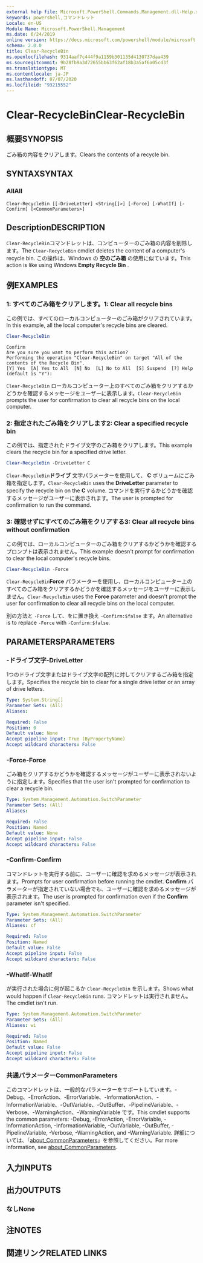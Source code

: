 ```yaml
---
external help file: Microsoft.PowerShell.Commands.Management.dll-Help.xml
keywords: powershell,コマンドレット
Locale: en-US
Module Name: Microsoft.PowerShell.Management
ms.date: 6/24/2019
online version: https://docs.microsoft.com/powershell/module/microsoft.powershell.management/clear-recyclebin?view=powershell-5.1&WT.mc_id=ps-gethelp
schema: 2.0.0
title: Clear-RecycleBin
ms.openlocfilehash: 9314aaf7c444f9a1159b301135d4130737daa439
ms.sourcegitcommit: 9b28fb9a3d72655bb63f62af18b3a5af6a05cd3f
ms.translationtype: MT
ms.contentlocale: ja-JP
ms.lasthandoff: 07/07/2020
ms.locfileid: "93215552"
---
```

# <span data-ttu-id="2228f-103">Clear-RecycleBin</span><span class="sxs-lookup"><span data-stu-id="2228f-103">Clear-RecycleBin</span></span>

## <span data-ttu-id="2228f-104">概要</span><span class="sxs-lookup"><span data-stu-id="2228f-104">SYNOPSIS</span></span>
<span data-ttu-id="2228f-105">ごみ箱の内容をクリアします。</span><span class="sxs-lookup"><span data-stu-id="2228f-105">Clears the contents of a recycle bin.</span></span>

## <span data-ttu-id="2228f-106">SYNTAX</span><span class="sxs-lookup"><span data-stu-id="2228f-106">SYNTAX</span></span>

### <span data-ttu-id="2228f-107">All</span><span class="sxs-lookup"><span data-stu-id="2228f-107">All</span></span>

```
Clear-RecycleBin [[-DriveLetter] <String[]>] [-Force] [-WhatIf] [-Confirm] [<CommonParameters>]
```

## <span data-ttu-id="2228f-108">Description</span><span class="sxs-lookup"><span data-stu-id="2228f-108">DESCRIPTION</span></span>

<span data-ttu-id="2228f-109">`Clear-RecycleBin`コマンドレットは、コンピューターのごみ箱の内容を削除します。</span><span class="sxs-lookup"><span data-stu-id="2228f-109">The `Clear-RecycleBin` cmdlet deletes the content of a computer's recycle bin.</span></span> <span data-ttu-id="2228f-110">この操作は、Windows の **空のごみ箱** の使用に似ています。</span><span class="sxs-lookup"><span data-stu-id="2228f-110">This action is like using Windows **Empty Recycle Bin** .</span></span>

## <span data-ttu-id="2228f-111">例</span><span class="sxs-lookup"><span data-stu-id="2228f-111">EXAMPLES</span></span>

### <span data-ttu-id="2228f-112">1: すべてのごみ箱をクリアします。</span><span class="sxs-lookup"><span data-stu-id="2228f-112">1: Clear all recycle bins</span></span>

<span data-ttu-id="2228f-113">この例では、すべてのローカルコンピューターのごみ箱がクリアされています。</span><span class="sxs-lookup"><span data-stu-id="2228f-113">In this example, all the local computer's recycle bins are cleared.</span></span>

```powershell
Clear-RecycleBin
```

```Output
Confirm
Are you sure you want to perform this action?
Performing the operation "Clear-RecycleBin" on target "All of the contents of the Recycle Bin".
[Y] Yes  [A] Yes to All  [N] No  [L] No to All  [S] Suspend  [?] Help (default is "Y"):
```

<span data-ttu-id="2228f-114">`Clear-RecycleBin` ローカルコンピューター上のすべてのごみ箱をクリアするかどうかを確認するメッセージをユーザーに表示します。</span><span class="sxs-lookup"><span data-stu-id="2228f-114">`Clear-RecycleBin` prompts the user for confirmation to clear all recycle bins on the local computer.</span></span>

### <span data-ttu-id="2228f-115">2: 指定されたごみ箱をクリアします</span><span class="sxs-lookup"><span data-stu-id="2228f-115">2: Clear a specified recycle bin</span></span>

<span data-ttu-id="2228f-116">この例では、指定されたドライブ文字のごみ箱をクリアします。</span><span class="sxs-lookup"><span data-stu-id="2228f-116">This example clears the recycle bin for a specified drive letter.</span></span>

```powershell
Clear-RecycleBin -DriveLetter C
```

<span data-ttu-id="2228f-117">`Clear-RecycleBin`**ドライブ** 文字パラメーターを使用して、 **C** ボリュームにごみ箱を指定します。</span><span class="sxs-lookup"><span data-stu-id="2228f-117">`Clear-RecycleBin` uses the **DriveLetter** parameter to specify the recycle bin on the **C** volume.</span></span> <span data-ttu-id="2228f-118">コマンドを実行するかどうかを確認するメッセージがユーザーに表示されます。</span><span class="sxs-lookup"><span data-stu-id="2228f-118">The user is prompted for confirmation to run the command.</span></span>

### <span data-ttu-id="2228f-119">3: 確認せずにすべてのごみ箱をクリアする</span><span class="sxs-lookup"><span data-stu-id="2228f-119">3: Clear all recycle bins without confirmation</span></span>

<span data-ttu-id="2228f-120">この例では、ローカルコンピューターのごみ箱をクリアするかどうかを確認するプロンプトは表示されません。</span><span class="sxs-lookup"><span data-stu-id="2228f-120">This example doesn't prompt for confirmation to clear the local computer's recycle bins.</span></span>

```powershell
Clear-RecycleBin -Force
```

<span data-ttu-id="2228f-121">`Clear-RecycleBin`**Force** パラメーターを使用し、ローカルコンピューター上のすべてのごみ箱をクリアするかどうかを確認するメッセージをユーザーに表示しません。</span><span class="sxs-lookup"><span data-stu-id="2228f-121">`Clear-RecycleBin` uses the **Force** parameter and doesn't prompt the user for confirmation to clear all recycle bins on the local computer.</span></span>

<span data-ttu-id="2228f-122">別の方法と `-Force` して、をに置き換え `-Confirm:$false` ます。</span><span class="sxs-lookup"><span data-stu-id="2228f-122">An alternative is to replace `-Force` with `-Confirm:$false`.</span></span>

## <span data-ttu-id="2228f-123">PARAMETERS</span><span class="sxs-lookup"><span data-stu-id="2228f-123">PARAMETERS</span></span>

### <span data-ttu-id="2228f-124">-ドライブ文字</span><span class="sxs-lookup"><span data-stu-id="2228f-124">-DriveLetter</span></span>

<span data-ttu-id="2228f-125">1つのドライブ文字またはドライブ文字の配列に対してクリアするごみ箱を指定します。</span><span class="sxs-lookup"><span data-stu-id="2228f-125">Specifies the recycle bin to clear for a single drive letter or an array of drive letters.</span></span>

```yaml
Type: System.String[]
Parameter Sets: (All)
Aliases:

Required: False
Position: 0
Default value: None
Accept pipeline input: True (ByPropertyName)
Accept wildcard characters: False
```

### <span data-ttu-id="2228f-126">-Force</span><span class="sxs-lookup"><span data-stu-id="2228f-126">-Force</span></span>

<span data-ttu-id="2228f-127">ごみ箱をクリアするかどうかを確認するメッセージがユーザーに表示されないように指定します。</span><span class="sxs-lookup"><span data-stu-id="2228f-127">Specifies that the user isn't prompted for confirmation to clear a recycle bin.</span></span>

```yaml
Type: System.Management.Automation.SwitchParameter
Parameter Sets: (All)
Aliases:

Required: False
Position: Named
Default value: None
Accept pipeline input: False
Accept wildcard characters: False
```

### <span data-ttu-id="2228f-128">-Confirm</span><span class="sxs-lookup"><span data-stu-id="2228f-128">-Confirm</span></span>

<span data-ttu-id="2228f-129">コマンドレットを実行する前に、ユーザーに確認を求めるメッセージが表示されます。</span><span class="sxs-lookup"><span data-stu-id="2228f-129">Prompts for user confirmation before running the cmdlet.</span></span> <span data-ttu-id="2228f-130">**Confirm** パラメーターが指定されていない場合でも、ユーザーに確認を求めるメッセージが表示されます。</span><span class="sxs-lookup"><span data-stu-id="2228f-130">The user is prompted for confirmation even if the **Confirm** parameter isn't specified.</span></span>

```yaml
Type: System.Management.Automation.SwitchParameter
Parameter Sets: (All)
Aliases: cf

Required: False
Position: Named
Default value: False
Accept pipeline input: False
Accept wildcard characters: False
```

### <span data-ttu-id="2228f-131">-WhatIf</span><span class="sxs-lookup"><span data-stu-id="2228f-131">-WhatIf</span></span>

<span data-ttu-id="2228f-132">が実行された場合に何が起こるか `Clear-RecycleBin` を示します。</span><span class="sxs-lookup"><span data-stu-id="2228f-132">Shows what would happen if `Clear-RecycleBin` runs.</span></span> <span data-ttu-id="2228f-133">コマンドレットは実行されません。</span><span class="sxs-lookup"><span data-stu-id="2228f-133">The cmdlet isn't run.</span></span>

```yaml
Type: System.Management.Automation.SwitchParameter
Parameter Sets: (All)
Aliases: wi

Required: False
Position: Named
Default value: False
Accept pipeline input: False
Accept wildcard characters: False
```

### <span data-ttu-id="2228f-134">共通パラメーター</span><span class="sxs-lookup"><span data-stu-id="2228f-134">CommonParameters</span></span>

<span data-ttu-id="2228f-135">このコマンドレットは、一般的なパラメーターをサポートしています。-Debug、-ErrorAction、-ErrorVariable、-InformationAction、-InformationVariable、-OutVariable、-OutBuffer、-PipelineVariable、-Verbose、-WarningAction、-WarningVariable です。</span><span class="sxs-lookup"><span data-stu-id="2228f-135">This cmdlet supports the common parameters: -Debug, -ErrorAction, -ErrorVariable, -InformationAction, -InformationVariable, -OutVariable, -OutBuffer, -PipelineVariable, -Verbose, -WarningAction, and -WarningVariable.</span></span> <span data-ttu-id="2228f-136">詳細については、「[about_CommonParameters](https://go.microsoft.com/fwlink/?LinkID=113216)」を参照してください。</span><span class="sxs-lookup"><span data-stu-id="2228f-136">For more information, see [about_CommonParameters](https://go.microsoft.com/fwlink/?LinkID=113216).</span></span>

## <span data-ttu-id="2228f-137">入力</span><span class="sxs-lookup"><span data-stu-id="2228f-137">INPUTS</span></span>

## <span data-ttu-id="2228f-138">出力</span><span class="sxs-lookup"><span data-stu-id="2228f-138">OUTPUTS</span></span>

### <span data-ttu-id="2228f-139">なし</span><span class="sxs-lookup"><span data-stu-id="2228f-139">None</span></span>

## <span data-ttu-id="2228f-140">注</span><span class="sxs-lookup"><span data-stu-id="2228f-140">NOTES</span></span>

## <span data-ttu-id="2228f-141">関連リンク</span><span class="sxs-lookup"><span data-stu-id="2228f-141">RELATED LINKS</span></span>
